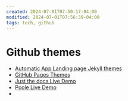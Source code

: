 ```yaml
---
created: 2024-07-01T07:50:17-04:00
modified: 2024-07-01T07:56:39-04:00
tags: tech, github
---
```


# Github themes

- [Automatic App Landing page Jekyll themes](https://jekyllthemes.io/theme/automatic-app-landing-page "Automatic")
- [GitHub Pages Themes](https://jekyllthemes.io/github-pages-themes "GitHub Pages Themes")
- [Just the docs Live Demo](https://just-the-docs.github.io/just-the-docs/ "")
- [Poole Live Demo](http://hyde.getpoole.com/ "")
-
